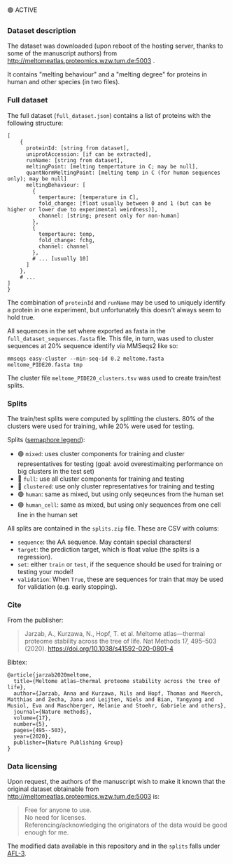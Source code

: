 🟢 ACTIVE

### Dataset description

The dataset was downloaded (upon reboot of the hosting server, thanks to some of the manuscript authors) from http://meltomeatlas.proteomics.wzw.tum.de:5003 .

It contains "melting behaviour" and a "melting degree" for proteins in human and other species (in two files).

### Full dataset

The full dataset (`full_dataset.json`) contains a list of proteins with the following structure:
```
[
    {
      proteinId: [string from dataset],
      uniprotAccession: [if can be extracted],
      runName: [string from dataset],
      meltingPoint: [melting tempertature in C; may be null],
      quantNormMeltingPoint: [melting temp in C (for human sequences only); may be null]
      meltingBehaviour: [
        {
          tempertaure: [temperature in C],
          fold_change: [float usually between 0 and 1 (but can be higher or lower due to experimental weirdness)],
          channel: [string; present only for non-human]
        },
        {
          tempertaure: temp,
          fold_change: fchg,
          channel: channel
        },
        # ... [usually 10]
      ]
    },
    # ...
]
}
```

The combination of `proteinId` and `runName` may be used to uniquely identify a protein in one experiment, but unfortunately this doesn't always seem to hold true.

All sequences in the set where exported as fasta in the `full_dataset_sequences.fasta` file.
This file, in turn, was used to cluster sequences at 20% sequence identify via MMSeqs2 like so:

```
mmseqs easy-cluster --min-seq-id 0.2 meltome.fasta meltome_PIDE20.fasta tmp
```

The cluster file `meltome_PIDE20_clusters.tsv` was used to create train/test splits.

### Splits

The train/test splits were computed by splitting the clusters. 80% of the clusters were used for training, while 20% were used for testing.

Splits ([semaphore legend](../../README.md#split-semaphore)):
- 🟢 `mixed`: uses cluster components for training and cluster representatives for testing (goal: avoid overestimaiting performance on big clusters in the test set)
- 🔴 `full`: use all cluster components for training and testing
- 🔴 `clustered`: use only cluster representatives for training and testing
- 🟢 `human`: same as mixed, but using only seqeunces from the human set
- 🟢 `human_cell`: same as mixed, but using only sequences from one cell line in the human set

All splits are contained in the `splits.zip` file. These are CSV with colums:

- `sequence`: the AA sequence. May contain special characters!
- `target`: the prediction target, which is float value (the splits is a regression).
- `set`: either `train` or `test`, if the sequence should be used for training or testing your model!
- `validation`: When `True`, these are sequences for train that may be used for validation (e.g. early stopping).


### Cite
From the publisher:
> Jarzab, A., Kurzawa, N., Hopf, T. et al. Meltome atlas—thermal proteome stability across the tree of life. Nat Methods 17, 495–503 (2020). https://doi.org/10.1038/s41592-020-0801-4


Bibtex:
```
@article{jarzab2020meltome,
  title={Meltome atlas—thermal proteome stability across the tree of life},
  author={Jarzab, Anna and Kurzawa, Nils and Hopf, Thomas and Moerch, Matthias and Zecha, Jana and Leijten, Niels and Bian, Yangyang and Musiol, Eva and Maschberger, Melanie and Stoehr, Gabriele and others},
  journal={Nature methods},
  volume={17},
  number={5},
  pages={495--503},
  year={2020},
  publisher={Nature Publishing Group}
}
```

### Data licensing

Upon request, the authors of the manuscript wish to make it known that the original dataset obtainable from http://meltomeatlas.proteomics.wzw.tum.de:5003 is:

> Free for anyone to use.  
> No need for licenses.  
> Referencing/acknowledging the originators of the data would be good enough for me.  

The modified data available in this repository and in the `splits` falls under [AFL-3](https://opensource.org/licenses/AFL-3.0).

